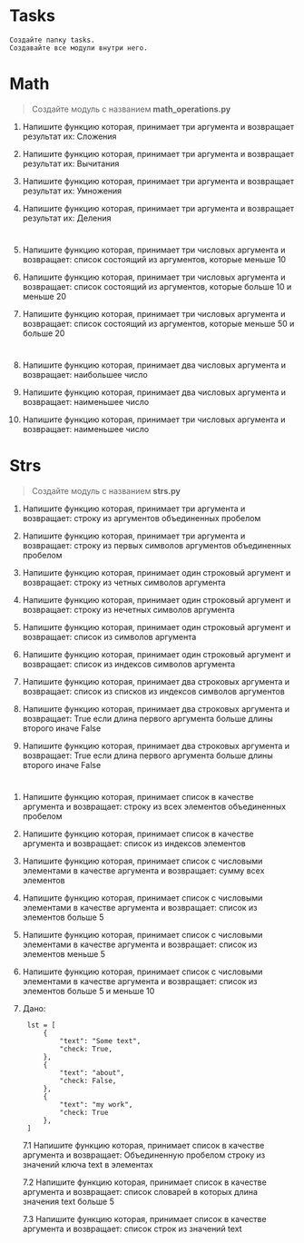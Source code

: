 # Tasks
    Создайте папку tasks.
    Создавайте все модули внутри него.

# Math
> Создайте модуль с названием **math_operations.py**

1. Напишите функцию которая, принимает три аргумента и возвращает результат их:
Сложения

2. Напишите функцию которая, принимает три аргумента и возвращает результат их:
Вычитания

3. Напишите функцию которая, принимает три аргумента и возвращает результат их:
Умножения

4. Напишите функцию которая, принимает три аргумента и возвращает результат их:
Деления

# 

5. Напишите функцию которая, принимает три числовых аргумента и возвращает:
список состоящий из аргументов, которые меньше 10


6. Напишите функцию которая, принимает три числовых аргумента и возвращает:
список состоящий из аргументов, которые больше 10 и меньше 20


7. Напишите функцию которая, принимает три числовых аргумента и возвращает:
список состоящий из аргументов, которые меньше 50 и больше 20

# 

8. Напишите функцию которая, принимает два числовых аргумента и возвращает:
наибольшее число

9. Напишите функцию которая, принимает два числовых аргумента и возвращает:
наименьшее число

10. Напишите функцию которая, принимает три числовых аргумента и возвращает:
наименьшее число

# Strs
> Создайте модуль с названием **strs.py**

1. Напишите функцию которая, принимает три аргумента и возвращает:
строку из аргументов объединенных пробелом

2. Напишите функцию которая, принимает три аргумента и возвращает:
строку из первых символов аргументов объединенных пробелом

3. Напишите функцию которая, принимает один строковый аргумент и возвращает:
строку из четных символов аргумента

4. Напишите функцию которая, принимает один строковый  аргумент и возвращает:
строку из нечетных символов аргумента

5. Напишите функцию которая, принимает один строковый  аргумент и возвращает:
список из символов аргумента

6. Напишите функцию которая, принимает один строковый аргумент и возвращает:
список из индексов символов аргумента

7. Напишите функцию которая, принимает два строковых аргумента и возвращает:
список из списков из индексов символов аргументов

8. Напишите функцию которая, принимает два строковых аргумента и возвращает:
True если длина первого аргумента больше длины второго иначе False

9. Напишите функцию которая, принимает два строковых аргумента и возвращает:
True если длина первого аргумента больше длины второго иначе False

# 
1. Напишите функцию которая, принимает список в качестве аргумента и возвращает:
строку из всех элементов объединенных пробелом

2. Напишите функцию которая, принимает список в качестве аргумента и возвращает:
список из индексов элементов

3. Напишите функцию которая, принимает список с числовыми элементами в качестве аргумента и возвращает:
сумму всех элементов

4. Напишите функцию которая, принимает список с числовыми элементами в качестве аргумента и возвращает:
список из элементов больше 5

5. Напишите функцию которая, принимает список с числовыми элементами в качестве аргумента и возвращает:
список из элементов меньше 5

6. Напишите функцию которая, принимает список с числовыми элементами в качестве аргумента и возвращает:
список из элементов больше 5 и меньше 10

7. Дано:

        lst = [
            {
                "text": "Some text",
                "check: True,
            },
            {
                "text": "about",
                "check: False,
            },
            {
                "text": "my work",
                "check: True
            },
        ]

    7.1 Напишите функцию которая, принимает список в качестве аргумента и возвращает:
    Объединенную пробелом строку из значений ключа text в элементах
    
    7.2 Напишите функцию которая, принимает список в качестве аргумента и возвращает:
    список словарей в которых длина значения text больше 5
    
    7.3 Напишите функцию которая, принимает список в качестве аргумента и возвращает:
    список строк из значений text
